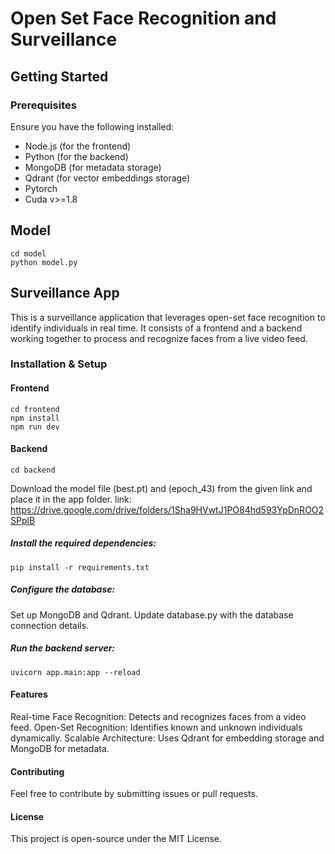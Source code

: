# Open Set Face Recognition and Surveillance


## Getting Started

### Prerequisites
Ensure you have the following installed:
- Node.js (for the frontend)
- Python (for the backend)
- MongoDB (for metadata storage)
- Qdrant (for vector embeddings storage)
- Pytorch
- Cuda v>=1.8

## Model 
```
cd model
python model.py
```

## Surveillance App
This is a surveillance application that leverages open-set face recognition to identify individuals in real time. It consists of a frontend and a backend working together to process and recognize faces from a live video feed.



### Installation & Setup

#### Frontend
```
cd frontend
npm install
npm run dev
```

#### Backend
```
cd backend
```

Download the model file (best.pt) and (epoch_43) from the given link and place it in the app folder.
link: https://drive.google.com/drive/folders/1Sha9HVwtJ1PO84hd593YpDnROO2SPplB

##### Install the required dependencies:

```
pip install -r requirements.txt
```
##### Configure the database:
Set up MongoDB and Qdrant.
Update database.py with the database connection details.

##### Run the backend server:

```
uvicorn app.main:app --reload

```


#### Features
Real-time Face Recognition: Detects and recognizes faces from a video feed.
Open-Set Recognition: Identifies known and unknown individuals dynamically.
Scalable Architecture: Uses Qdrant for embedding storage and MongoDB for metadata.
#### Contributing
Feel free to contribute by submitting issues or pull requests.

#### License
This project is open-source under the MIT License.






